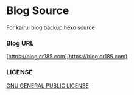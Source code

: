 # Blog Source
For kairui blog backup hexo source

### Blog URL
[https://blog.cr185.com](https://blog.cr185.com)

### LICENSE
[GNU GENERAL PUBLIC LICENSE](https://github.com/croef/blog_source/blob/master/LICENSE)